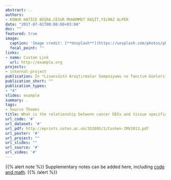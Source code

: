 ```yaml
---
abstract: ..
authors:
- KONUK HATİCE BÜŞRA,CESUR MUHAMMET RAŞİT,YILMAZ ALPER
date: "2017-07-01T00:00:00+03:00"
doi: ""
featured: true
image:
  caption: 'Image credit: [**Unsplash**](https://unsplash.com/photos/pLCdAaMFLTE)'
  focal_point: ""
links:
- name: Custom Link
  url: http://example.org
projects:
- internal-project
publication: In *Lisansüstü Araştırmalar Sempozyumu ve Tanıtım Günleri*
publication_short: ""
publication_types:
- "4"
slides: example
summary: .
tags:
- Source Themes
title: What is the relationship betwenn cancer DEGs and tissue specific genes
url_code: '#'
url_dataset: '#'
url_pdf: http://eprints.soton.ac.uk/352095/1/Cushen-IMV2013.pdf
url_poster: '#'
url_project: ""
url_slides: ""
url_source: '#'
url_video: '#'
---
```


{{% alert note %}}
Supplementary notes can be added here, including [code and math](https://sourcethemes.com/academic/docs/writing-markdown-latex/).
{{% /alert %}}
